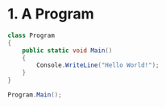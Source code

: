# 1. A Program

```csharp
class Program
{
	public static void Main()
	{
		Console.WriteLine("Hello World!");
	}
}

Program.Main();
```